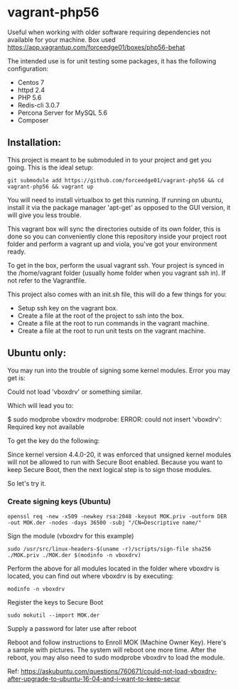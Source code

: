 # vagrant-php56
Useful when working with older software requiring dependencies not available for your machine. Box used https://app.vagrantup.com/forceedge01/boxes/php56-behat

The intended use is for unit testing some packages, it has the following configuration: 

- Centos 7
- httpd 2.4
- PHP 5.6
- Redis-cli 3.0.7
- Percona Server for MySQL 5.6
- Composer

## Installation:

This project is meant to be submoduled in to your project and get you going. This is the ideal setup:

```
git submodule add https://github.com/forceedge01/vagrant-php56 && cd vagrant-php56 && vagrant up
```

You will need to install virtualbox to get this running. If running on ubuntu, install it via the package manager 'apt-get' as opposed to the GUI version, it will give you less trouble.

This vagrant box will sync the directories outside of its own folder, this is done so you can conveniently clone this repository inside your project root folder and perform a vagrant up and viola, you've got your environment ready.

To get in the box, perform the usual vagrant ssh. Your project is synced in the /home/vagrant folder (usually home folder when you vagrant ssh in). If not refer to the Vagrantfile.

This project also comes with an init.sh file, this will do a few things for you:

- Setup ssh key on the vagrant box.
- Create a file at the root of the project to ssh into the box.
- Create a file at the root to run commands in the vagrant machine.
- Create a file at the root to run unit tests on the vagrant machine.

## Ubuntu only:
You may run into the trouble of signing some kernel modules. Error you may get is:

Could not load 'vboxdrv' or something similar.

Which will lead you to:

$ sudo modprobe vboxdrv
modprobe: ERROR: could not insert 'vboxdrv': Required key not available

To get the key do the following:

Since kernel version 4.4.0-20, it was enforced that unsigned kernel modules will not be allowed to run with Secure Boot enabled. Because you want to keep Secure Boot, then the next logical step is to sign those modules.

So let's try it.

### Create signing keys (Ubuntu)
```
openssl req -new -x509 -newkey rsa:2048 -keyout MOK.priv -outform DER -out MOK.der -nodes -days 36500 -subj "/CN=Descriptive name/"
```
Sign the module (vboxdrv for this example)
```
sudo /usr/src/linux-headers-$(uname -r)/scripts/sign-file sha256 ./MOK.priv ./MOK.der $(modinfo -n vboxdrv)
```

Perform the above for all modules located in the folder where vboxdrv is located, you can find out where vboxdrv is by executing:

```
modinfo -n vboxdrv
```

Register the keys to Secure Boot
```
sudo mokutil --import MOK.der
```
Supply a password for later use after reboot

Reboot and follow instructions to Enroll MOK (Machine Owner Key). Here's a sample with pictures. The system will reboot one more time. After the reboot, you may also need to sudo modprobe vboxdrv to load the module.

Ref: https://askubuntu.com/questions/760671/could-not-load-vboxdrv-after-upgrade-to-ubuntu-16-04-and-i-want-to-keep-secur
